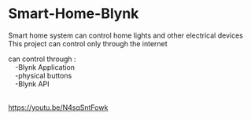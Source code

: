 # Smart-Home-Blynk

Smart home system can control home lights and other electrical devices<br>
This project can control only through the internet 

can control through :<br>
 	&emsp;-Blynk Application<br>
	&emsp;-physical buttons<br>
  &emsp;-Blynk API<br><br>

https://youtu.be/N4sqSntFowk
